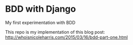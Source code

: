 # BDD with Django
My first experimentation with BDD

This repo is my implementation of this blog post: http://whoisnicoleharris.com/2015/03/16/bdd-part-one.html
